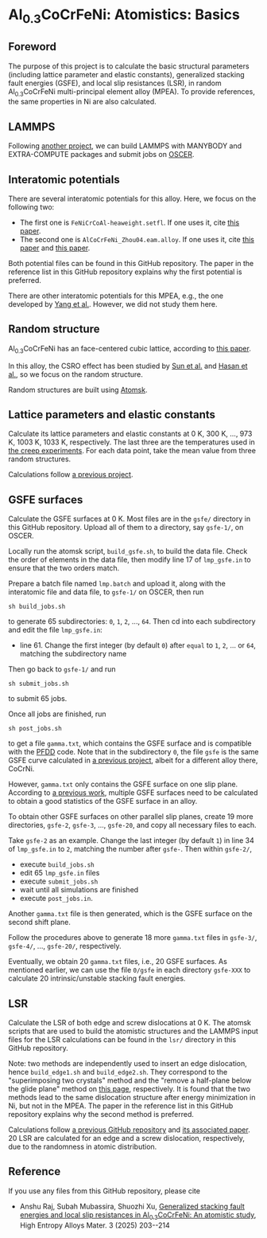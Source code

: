 # Al<sub>0.3</sub>CoCrFeNi: Atomistics: Basics

## Foreword

The purpose of this project is to calculate the basic structural parameters (including lattice parameter and elastic constants), generalized stacking fault energies (GSFE), and local slip resistances (LSR), in random Al<sub>0.3</sub>CoCrFeNi multi-principal element alloy (MPEA). To provide references, the same properties in Ni are also calculated.

## LAMMPS

Following [another project](https://github.com/shuozhixu/Modelling_2024), we can build LAMMPS with MANYBODY and EXTRA-COMPUTE packages and submit jobs on [OSCER](http://www.ou.edu/oscer.html).

## Interatomic potentials

There are several interatomic potentials for this alloy. Here, we focus on the following two:

- The first one is `FeNiCrCoAl-heaweight.setfl`. If one uses it, cite [this paper](https://doi.org/10.1557/jmr.2020.294).
- The second one is `AlCoCrFeNi_Zhou04.eam.alloy`. If one uses it, cite [this paper](http://dx.doi.org/10.1016/S1359-6454(01)00287-7) and [this paper](http://dx.doi.org/10.1103/PhysRevB.77.214108).

Both potential files can be found in this GitHub repository. The paper in the reference list in this GitHub repository explains why the first potential is preferred.

There are other interatomic potentials for this MPEA, e.g., the one developed by [Yang et al.](https://doi.org/10.1016/j.msea.2021.141253). However, we did not study them here.


## Random structure

Al<sub>0.3</sub>CoCrFeNi has an face-centered cubic lattice, according to [this paper](https://doi.org/10.1016/j.actamat.2022.118600). 

In this alloy, the CSRO effect has been studied by [Sun et al.](https://doi.org/10.1016/j.matdes.2022.111214) and [Hasan et al.](https://doi.org/10.1016/j.commatsci.2024.112980), so we focus on the random structure.

Random structures are built using [Atomsk](https://atomsk.univ-lille.fr).

## Lattice parameters and elastic constants

Calculate its lattice parameters and elastic constants at 0 K, 300 K, ..., 973 K, 1003 K, 1033 K, respectively. The last three are the temperatures used in [the creep experiments](https://doi.org/10.1016/j.actamat.2022.118600). For each data point, take the mean value from three random structures.

Calculations follow [a previous project](https://github.com/shuozhixu/Modelling_2024).

## GSFE surfaces

Calculate the GSFE surfaces at 0 K. Most files are in the `gsfe/` directory in this GitHub repository. Upload all of them to a directory, say `gsfe-1/`, on OSCER.

Locally run the atomsk script, `build_gsfe.sh`, to build the data file. Check the order of elements in the data file, then modify line 17 of `lmp_gsfe.in` to ensure that the two orders match.

Prepare a batch file named `lmp.batch` and upload it, along with the interatomic file and data file, to `gsfe-1/` on OSCER, then run

	sh build_jobs.sh
	
to generate 65 subdirectories: `0`, `1`, `2`, ..., `64`. Then cd into each subdirectory and edit the file `lmp_gsfe.in`:

- line 61. Change the first integer (by default `0`) after `equal` to `1`, `2`, ... or `64`, matching the subdirectory name

Then go back to `gsfe-1/` and run

	sh submit_jobs.sh
	
to submit 65 jobs.

Once all jobs are finished, run

	sh post_jobs.sh

to get a file `gamma.txt`, which contains the GSFE surface and is compatible with the [PFDD](https://github.com/shuozhixu/PFDD) code. Note that in the subdirectory `0`, the file `gsfe` is the same GSFE curve calculated in [a previous project](https://github.com/shuozhixu/Modelling_2024), albeit for a different alloy there, CoCrNi.

However, `gamma.txt` only contains the GSFE surface on one slip plane. According to [a previous work](http://dx.doi.org/10.1016/j.cma.2021.114426), multiple GSFE surfaces need to be calculated to obtain a good statistics of the GSFE surface in an alloy.

To obtain other GSFE surfaces on other parallel slip planes, create 19 more directories, `gsfe-2`, `gsfe-3`, ..., `gsfe-20`, and copy all necessary files to each.

Take `gsfe-2` as an example. Change the last integer (by default `1`) in line 34 of `lmp_gsfe.in` to `2`, matching the number after `gsfe-`. Then within `gsfe-2/`,

- execute `build_jobs.sh`
- edit 65 `lmp_gsfe.in` files
- execute `submit_jobs.sh`
- wait until all simulations are finished
- execute `post_jobs.in`.

Another `gamma.txt` file is then generated, which is the GSFE surface on the second shift plane.

Follow the procedures above to generate 18 more `gamma.txt` files in `gsfe-3/`, `gsfe-4/`, ..., `gsfe-20/`, respectively.

Eventually, we obtain 20 `gamma.txt` files, i.e., 20 GSFE surfaces. As mentioned earlier, we can use the file `0/gsfe` in each directory `gsfe-XXX` to calculate 20 intrinsic/unstable stacking fault energies.

## LSR

Calculate the LSR of both edge and screw dislocations at 0 K. The atomsk scripts that are used to build the atomistic structures and the LAMMPS input files for the LSR calculations can be found in the `lsr/` directory in this GitHub repository.

Note: two methods are independently used to insert an edge dislocation, hence `build_edge1.sh` and `build_edge2.sh`. They correspond to the "superimposing two crystals" method and the "remove a half-plane below the glide plane" method on [this page](https://atomsk.univ-lille.fr/tutorial_Al_edge.php), respectively. It is found that the two methods lead to the same dislocation structure after energy minimization in Ni, but not in the MPEA. The paper in the reference list in this GitHub repository explains why the second method is preferred.

Calculations follow [a previous GitHub repository](https://github.com/shuozhixu/FLAM2020-LSR) and [its associated paper](http://dx.doi.org/10.1016/j.ijplas.2021.103157). 20 LSR are calculated for an edge and a screw dislocation, respectively, due to the randomness in atomic distribution.

## Reference

If you use any files from this GitHub repository, please cite

- Anshu Raj, Subah Mubassira, Shuozhi Xu, [Generalized stacking fault energies and local slip resistances in Al<sub>0.3</sub>CoCrFeNi: An atomistic study](https://doi.org/10.1007/s44210-025-00060-8), High Entropy Alloys Mater. 3 (2025) 203--214